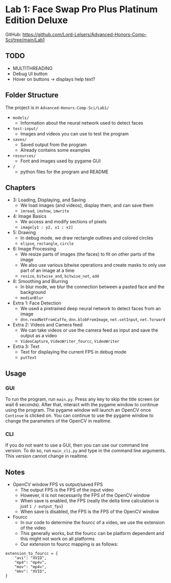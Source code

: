 # Lab 1: Face Swap Pro Plus Platinum Edition Deluxe

GitHub: https://github.com/Lord-Lelsers/Advanced-Honors-Comp-Sci/tree/main/Lab1

## TODO

- MULTITHREADING
- Debug UI button
- Hover on buttons -> displays help text?

## Folder Structure

The project is in `Advanced-Honors-Comp-Sci/Lab1/`

- `models/`
	- Information about the neural network used to detect faces
- `test-input/`
	- Images and videos you can use to test the program
- `saves/`
	- Saved output from the program
	- Already contains some examples
- `resources/`
	- Font and images used by pygame GUI
- `/`
	- python files for the program and README

## Chapters

- 3: Loading, Displaying, and Saving
	- We load images (and videos), display them, and can save them
	- `imread`, `imshow`, `imwrite`
- 4: Image Basics
	- We access and modify sections of pixels
	- `image[y1 : y2, x1 : x2]`
- 5: Drawing
	- In debug mode, we draw rectangle outlines and colored circles
	- `elipse`, `rectangle`, `circle`
- 6: Image Processing
	- We resize parts of images (the faces) to fit on other parts of the image
	- We also use various bitwise operations and create masks to only use part of an image at a time
	- `resize`, `bitwise_and`, `bitwise_not`, `add`
- 8: Smoothing and Blurring
	- In blur mode, we blur the connection between a pasted face and the background
	- `medianBlur`
- Extra 1: Face Detection
	- We used a pretrained deep neural network to detect faces from an image
	- `dnn.readNetFromCaffe`, `dnn.blobFromImage`, `net.setInput`, `net.forward`
- Extra 2: Videos and Camera feed
	- We can take videos or use the camera feed as input and save the output as a video
	- `VideoCapture`, `VideoWriter_fourcc`, `VideoWriter`
- Extra 3: Text
	- Text for displaying the current FPS in debug mode
	- `putText`

## Usage

### GUI

To run the program, run `main.py`.
Press any key to skip the title screen (or wait 6 seconds).
After that, interact with the pygame window to continue using the program.
The pygame window will launch an OpenCV once `Continue` is clicked on.
You can continue to use the pygame window to change the parameters of the OpenCV in realtime.

### CLI

If you do not want to use a GUI, then you can use our command line version.
To do so, run `main_cli.py` and type in the command line arguments.
This version cannot change in realtime.

## Notes

- OpenCV window FPS vs output/saved FPS
	- The output FPS is the FPS of the input video
	- However, it is not necessarily the FPS of the OpenCV window
	- When save is enabled, the FPS (really the delta time calculation is just `1 / output_fps`)
	- When save is disabled, the FPS is the FPS of the OpenCV window
- Fourcc
	- In our code to determine the fourcc of a video, we use the extension of the video
	- This generally works, but the fourcc can be platform dependent and this might not work on all platforms
	- Our extension to fourcc mapping is as follows:
```
extension_to_fourcc = {
	"avi": "XVID",
	"mp4": "mp4v",
	"mov": "mp4v",
	"mkv": "XVID",
}
```